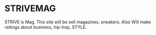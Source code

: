 # STRIVEMAG
STRIVE is Mag.
This site will be sell magazines, sneakers. 
Also Will make raitings about business, hip-hop, STYLE.


